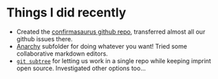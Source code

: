 # Things I did recently

- Created the [confirmasaurus github repo](https://github.com/Confirm-Solutions/confirmasaurus), transferred almost all our github issues there.
- [Anarchy](Anarchy.md) subfolder for doing whatever you want! Tried some collaborative markdown editors.
- [`git subtree`](GitSubtree.md) for letting us work in a single repo while keeping imprint open source. Investigated other options too...